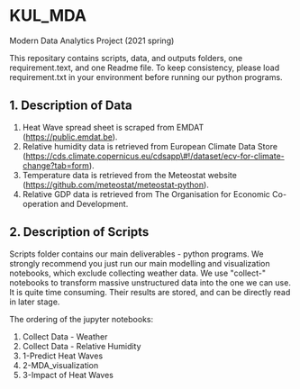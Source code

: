 # KUL_MDA
Modern Data Analytics Project (2021 spring)

This repositary contains scripts, data, and outputs folders, one requirement.text, and one Readme file.
To keep consistency, please load requirement.txt in your environment before running our python programs.

## 1. Description of Data

1. Heat Wave spread sheet is scraped from EMDAT (https://public.emdat.be). 
2. Relative humidity data is retrieved from European Climate Data Store (https://cds.climate.copernicus.eu/cdsapp\#!/dataset/ecv-for-climate-change?tab=form). 
3. Temperature data is retrieved from the Meteostat website (https://github.com/meteostat/meteostat-python).
4. Relative GDP data is retrieved from The Organisation for Economic Co-operation and Development.

## 2. Description of Scripts

Scripts folder contains our main deliverables - python programs. We strongly recommend you just run our main modelling and visualization notebooks, which exclude collecting weather data. We use "collect-" notebooks to transform massive unstructured data into the one we can use. It is quite time consuming. Their results are stored, and can be directly read in later stage.

The ordering of the jupyter notebooks:
1. Collect Data - Weather
2. Collect Data - Relative Humidity
3. 1-Predict Heat Waves
4. 2-MDA_visualization
5. 3-Impact of Heat Waves
